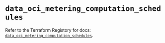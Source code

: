 # `data_oci_metering_computation_schedules`

Refer to the Terraform Registory for docs: [`data_oci_metering_computation_schedules`](https://registry.terraform.io/providers/oracle/oci/6.18.0/docs/data-sources/metering_computation_schedules).
